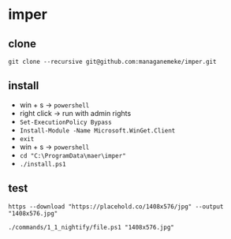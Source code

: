 # imper

## clone

```shell
git clone --recursive git@github.com:managanemeke/imper.git
```

## install

- win + s -> `powershell`
- right click -> run with admin rights
- `Set-ExecutionPolicy Bypass`
- `Install-Module -Name Microsoft.WinGet.Client`
- `exit`
- win + s -> `powershell`
- `cd "C:\ProgramData\maer\imper"`
- `./install.ps1`

## test

```shell
https --download "https://placehold.co/1408x576/jpg" --output "1408x576.jpg"
```

```shell
./commands/1_1_nightify/file.ps1 "1408x576.jpg"
```
